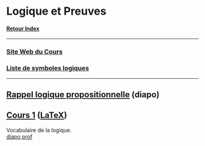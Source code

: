 # Logique et Preuves

#### [Retour Index](../index.md)

---

### [Site Web du Cours](https://www.labri.fr/perso/duchon/Enseignements/L-et-P/)  

### [Liste de symboles logiques](https://fr.wikipedia.org/wiki/Liste_de_symboles_logiques)

---

## [Rappel logique propositionnelle](./rappel_logique_propositionnelle.pdf) (diapo)

## [Cours 1](./cours_1.md) ([LaTeX](./cours_1_latex.md))
Vocabulaire de la logique.  
[diapo prof](./cours_1.pdf)
